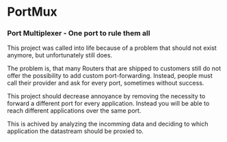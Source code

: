 # PortMux
### Port Multiplexer - One port to rule them all

This project was called into life because of a problem that should not exist anymore, but unfortunately still does.

The problem is, that many Routers that are shipped to customers still do not offer the possibility to add custom port-forwarding.
Instead, people must call their provider and ask for every port, sometimes without success.

This project should decrease annoyance by removing the necessity to forward a different port for every application. Instead you will be able to reach different applications over the same port. 

This is achived by analyzing the incomming data and deciding to which application the datastream should be proxied to.

